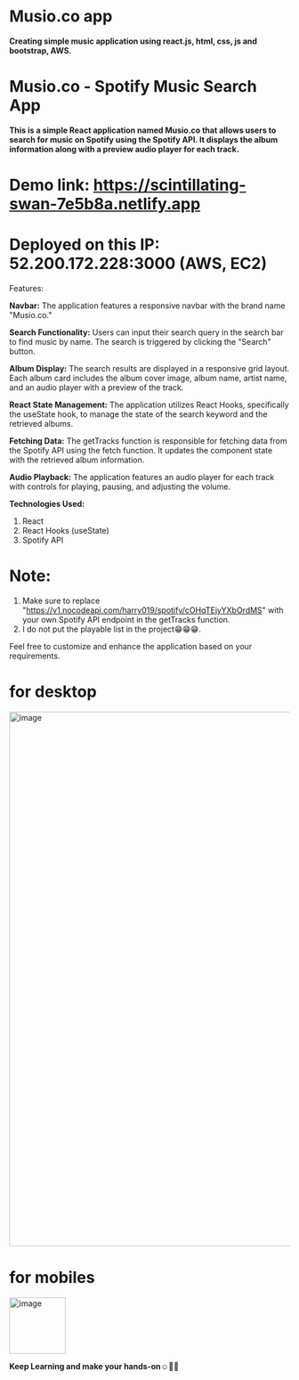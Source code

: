 # Musio.co app

**Creating simple music application using react.js, html, css, js and bootstrap, AWS.**

# Musio.co - Spotify Music Search App
**This is a simple React application named Musio.co that allows users to search for music on Spotify using the Spotify API. It displays the album information along with a preview audio player for each track.**


# Demo link: https://scintillating-swan-7e5b8a.netlify.app

# Deployed on this IP: 52.200.172.228:3000 (AWS, EC2)






Features:

**Navbar:**
The application features a responsive navbar with the brand name "Musio.co."

**Search Functionality:**
Users can input their search query in the search bar to find music by name.
The search is triggered by clicking the "Search" button.

**Album Display:**
The search results are displayed in a responsive grid layout.
Each album card includes the album cover image, album name, artist name, and an audio player with a preview of the track.

**React State Management:**
The application utilizes React Hooks, specifically the useState hook, to manage the state of the search keyword and the retrieved albums.

**Fetching Data:**
The getTracks function is responsible for fetching data from the Spotify API using the fetch function. It updates the component state with the retrieved album information.

**Audio Playback:**
The application features an audio player for each track with controls for playing, pausing, and adjusting the volume.


**Technologies Used:**
1. React
2. React Hooks (useState)
3. Spotify API

# Note:
1. Make sure to replace "https://v1.nocodeapi.com/harry019/spotify/cOHqTEjyYXbOrdMS" with your own Spotify API endpoint in the getTracks function.
2. I do not put the playable list in the project😁😁😁. 


Feel free to customize and enhance the application based on your requirements. 



# for desktop
<img width="960" alt="image" src="https://github.com/Hareesh061/Musio_app/assets/90563881/26bf20cb-4633-494a-8ea1-8c13ee046542">



# for mobiles
<img width="101" alt="image" src="https://github.com/Hareesh061/Musio_app/assets/90563881/ec4a0bb2-6a36-4009-82d6-9bbb5eb57fb2">


**Keep Learning and make your hands-on☺️🤗🙂** 
